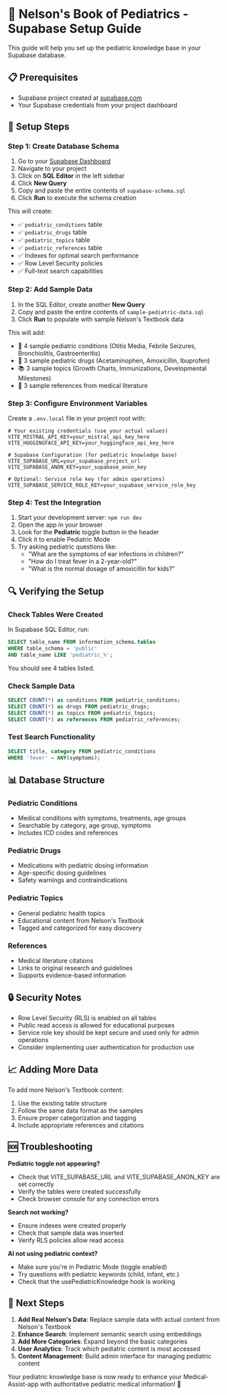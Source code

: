 # 🏥 Nelson's Book of Pediatrics - Supabase Setup Guide

This guide will help you set up the pediatric knowledge base in your Supabase database.

## 📋 Prerequisites

- Supabase project created at [supabase.com](https://supabase.com)
- Your Supabase credentials from your project dashboard

## 🚀 Setup Steps

### Step 1: Create Database Schema

1. Go to your [Supabase Dashboard](https://supabase.com/dashboard)
2. Navigate to your project
3. Click on **SQL Editor** in the left sidebar
4. Click **New Query**
5. Copy and paste the entire contents of `supabase-schema.sql`
6. Click **Run** to execute the schema creation

This will create:
- ✅ `pediatric_conditions` table
- ✅ `pediatric_drugs` table  
- ✅ `pediatric_topics` table
- ✅ `pediatric_references` table
- ✅ Indexes for optimal search performance
- ✅ Row Level Security policies
- ✅ Full-text search capabilities

### Step 2: Add Sample Data

1. In the SQL Editor, create another **New Query**
2. Copy and paste the entire contents of `sample-pediatric-data.sql`
3. Click **Run** to populate with sample Nelson's Textbook data

This will add:
- 🏥 4 sample pediatric conditions (Otitis Media, Febrile Seizures, Bronchiolitis, Gastroenteritis)
- 💊 3 sample pediatric drugs (Acetaminophen, Amoxicillin, Ibuprofen)
- 📚 3 sample topics (Growth Charts, Immunizations, Developmental Milestones)
- 📖 3 sample references from medical literature

### Step 3: Configure Environment Variables

Create a `.env.local` file in your project root with:

```env
# Your existing credentials (use your actual values)
VITE_MISTRAL_API_KEY=your_mistral_api_key_here
VITE_HUGGINGFACE_API_KEY=your_huggingface_api_key_here

# Supabase Configuration (for pediatric knowledge base)
VITE_SUPABASE_URL=your_supabase_project_url
VITE_SUPABASE_ANON_KEY=your_supabase_anon_key

# Optional: Service role key (for admin operations)
VITE_SUPABASE_SERVICE_ROLE_KEY=your_supabase_service_role_key
```

### Step 4: Test the Integration

1. Start your development server: `npm run dev`
2. Open the app in your browser
3. Look for the **Pediatric** toggle button in the header
4. Click it to enable Pediatric Mode
5. Try asking pediatric questions like:
   - "What are the symptoms of ear infections in children?"
   - "How do I treat fever in a 2-year-old?"
   - "What is the normal dosage of amoxicillin for kids?"

## 🔍 Verifying the Setup

### Check Tables Were Created
In Supabase SQL Editor, run:
```sql
SELECT table_name FROM information_schema.tables 
WHERE table_schema = 'public' 
AND table_name LIKE 'pediatric_%';
```

You should see 4 tables listed.

### Check Sample Data
```sql
SELECT COUNT(*) as conditions FROM pediatric_conditions;
SELECT COUNT(*) as drugs FROM pediatric_drugs;
SELECT COUNT(*) as topics FROM pediatric_topics;
SELECT COUNT(*) as references FROM pediatric_references;
```

### Test Search Functionality
```sql
SELECT title, category FROM pediatric_conditions 
WHERE 'fever' = ANY(symptoms);
```

## 📊 Database Structure

### Pediatric Conditions
- Medical conditions with symptoms, treatments, age groups
- Searchable by category, age group, symptoms
- Includes ICD codes and references

### Pediatric Drugs  
- Medications with pediatric dosing information
- Age-specific dosing guidelines
- Safety warnings and contraindications

### Pediatric Topics
- General pediatric health topics
- Educational content from Nelson's Textbook
- Tagged and categorized for easy discovery

### References
- Medical literature citations
- Links to original research and guidelines
- Supports evidence-based information

## 🔒 Security Notes

- Row Level Security (RLS) is enabled on all tables
- Public read access is allowed for educational purposes
- Service role key should be kept secure and used only for admin operations
- Consider implementing user authentication for production use

## 📈 Adding More Data

To add more Nelson's Textbook content:

1. Use the existing table structure
2. Follow the same data format as the samples
3. Ensure proper categorization and tagging
4. Include appropriate references and citations

## 🆘 Troubleshooting

**Pediatric toggle not appearing?**
- Check that VITE_SUPABASE_URL and VITE_SUPABASE_ANON_KEY are set correctly
- Verify the tables were created successfully
- Check browser console for any connection errors

**Search not working?**
- Ensure indexes were created properly
- Check that sample data was inserted
- Verify RLS policies allow read access

**AI not using pediatric context?**
- Make sure you're in Pediatric Mode (toggle enabled)
- Try questions with pediatric keywords (child, infant, etc.)
- Check that the usePediatricKnowledge hook is working

## 🎯 Next Steps

1. **Add Real Nelson's Data**: Replace sample data with actual content from Nelson's Textbook
2. **Enhance Search**: Implement semantic search using embeddings
3. **Add More Categories**: Expand beyond the basic categories
4. **User Analytics**: Track which pediatric content is most accessed
5. **Content Management**: Build admin interface for managing pediatric content

Your pediatric knowledge base is now ready to enhance your Medical-Assist-app with authoritative pediatric medical information! 🚀

